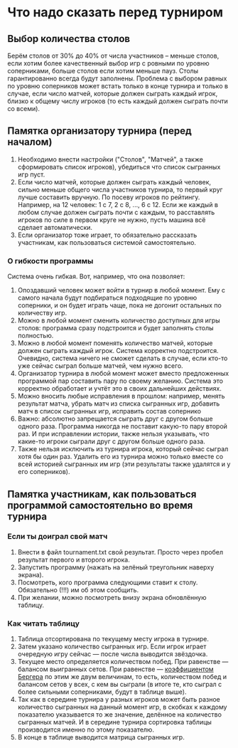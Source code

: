 # Что надо сказать перед турниром

## Выбор количества столов
Берём столов от 30% до 40% от числа участников – меньше столов, если хотим более качественный выбор игр с ровными по уровню соперниками,
больше столов если хотим меньше пауз. Столы гарантированно всегда будут заполнены.
Проблема с выбором равных по уровню соперников может встать только в конце турнира и только в случае, если число матчей,
которые должен сыграть каждый игрок, близко к общему числу игроков (то есть каждый должен сыграть почти со всеми).

## Памятка организатору турнира (перед началом)
1. Необходимо внести настройки ("Столов", "Матчей", а также сформировать список игроков), убедиться что список сыгранных игр пуст.
2. Если число матчей, которые должен сыграть каждый человек, сильно меньше общего числа участников турнира, то первый круг лучше
составить вручную. По посеву игроков по рейтингу. Например, на 12 человек: 1 с 7, 2 с 8, ..., 6 с 12.
Если же каждый в любом случае должен сыграть почти с каждым, то расставлять игроков по силе в первом круге не нужно,
пусть машина всё сделает автоматически.
3. Если организатор тоже играет, то обязательно рассказать участникам, как пользоваться системой самостоятельно.

### О гибкости программы
Система очень гибкая. Вот, например, что она позволяет:
1. Опоздавший человек может войти в турнир в любой момент. Ему с самого начала будут подбираться подходящие по уровню соперники,
и он будет играть чаще, пока не догонит остальных по количеству игр.
2. Можно в любой момент сменить количество доступных для игры столов: программа сразу подстроится и будет заполнять столы полностью.
3. Можно в любой момент поменять количество матчей, которые должен сыграть каждый игрок. Система корректно подстроится.
Очевидно, система ничего не сможет сделать в случае, если кто-то уже сейчас сыграл больше матчей, чем нужно всего.
4. Организатор турнира в любой момент может вместо предложенных программой пар составить пару по своему желанию. Система это корректно
обработает и учтёт это в своих дальнейших действиях.
5. Можно вносить любые исправления в прошлом: например, менять результат матча, убрать матч из списка сыгранных игр, добавить матч в
список сыгранных игр, исправить состав сопернико
6. Важно: абсолютно запрещается сыграть друг с другом больше одного раза. Программа никогда не поставит какую-то пару второй раз. И при
исправлении истории, также нельзя указывать, что какие-то игроки сыграли друг с другом больше одного раза.
7. Также нельзя исключить из турнира игрока, который сейчас сыграл хотя бы один раз. Удалить его из турнира можно только вместе
со всей историей сыгранных им игр (эти результаты также удалятся и у его соперников).


## Памятка участникам, как пользоваться программой самостоятельно во время турнира

### Если ты доиграл свой матч
1. Внести в файл tournament.txt свой результат. Просто через пробел результат первого и второго игрока.
2. Запустить программу (нажать на зелёный треугольник наверху экрана).
3. Посмотреть, кого программа следующими ставит к столу. Обязательно (!!!) им об этом сообщить.
4. При желании, можно посмотреть внизу экрана обновлённую таблицу.

### Как читать таблицу
1. Таблица отсортирована по текущему месту игрока в турнире.
2. Затем указано количество сыгранных игр. Если игрок играет очередную игру сейчас — после числа выводится звёздочка.
3. Текущее место определяется количеством побед. При равенстве — балансом выигранных сетов.
При равенстве — [коэффициентом Бергера](https://ru.m.wikipedia.org/wiki/Коэффициент_Бергера) по этим же двум величинам, то есть,
количеством побед и балансом сетов у всех, с кем вы сыграли (в итоге те, кто сыграл с более сильными соперниками, будут в таблице выше).
4. Так как в середине турнира у разных игроков может быть разное количество сыгранных на данный момент игр, в скобках к каждому показателю
указывается то же значение, делённое на количество сыгранных матчей. И в середине турнира сортировка таблицы производится именно по этому
показателю.
5. В конце в таблице выводится матрица сыгранных игр.
